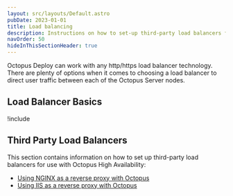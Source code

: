 ```yaml
---
layout: src/layouts/Default.astro
pubDate: 2023-01-01
title: Load balancing
description: Instructions on how to set-up third-party load balancers for Octopus High Availability (HA) to direct user traffic between each of the Octopus Server nodes.
navOrder: 50
hideInThisSectionHeader: true
---
```


Octopus Deploy can work with any http/https load balancer technology.  There are plenty of options when it comes to choosing a load balancer to direct user traffic between each of the Octopus Server nodes.

## Load Balancer Basics

!include <load-balancer-endpoint-info>

## Third Party Load Balancers

This section contains information on how to set up third-party load balancers for use with Octopus High Availability:

- [Using NGINX as a reverse proxy with Octopus](/docs/security/exposing-octopus/use-nginx-as-reverse-proxy/)
- [Using IIS as a reverse proxy with Octopus](/docs/security/exposing-octopus/use-iis-as-reverse-proxy/)